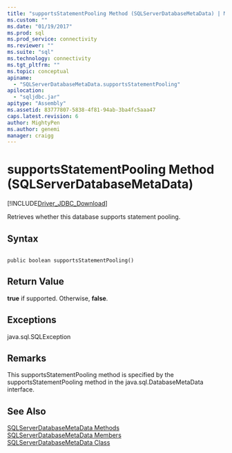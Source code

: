 ```yaml
---
title: "supportsStatementPooling Method (SQLServerDatabaseMetaData) | Microsoft Docs"
ms.custom: ""
ms.date: "01/19/2017"
ms.prod: sql
ms.prod_service: connectivity
ms.reviewer: ""
ms.suite: "sql"
ms.technology: connectivity
ms.tgt_pltfrm: ""
ms.topic: conceptual
apiname: 
  - "SQLServerDatabaseMetaData.supportsStatementPooling"
apilocation: 
  - "sqljdbc.jar"
apitype: "Assembly"
ms.assetid: 83777807-5838-4f81-94ab-3ba4fc5aaa47
caps.latest.revision: 6
author: MightyPen
ms.author: genemi
manager: craigg
---
```

# supportsStatementPooling Method (SQLServerDatabaseMetaData)
[!INCLUDE[Driver_JDBC_Download](../../../includes/driver_jdbc_download.md)]

  Retrieves whether this database supports statement pooling.  
  
## Syntax  
  
```  
  
public boolean supportsStatementPooling()  
```  
  
## Return Value  
 **true** if supported. Otherwise, **false**.  
  
## Exceptions  
 java.sql.SQLException  
  
## Remarks  
 This supportsStatementPooling method is specified by the supportsStatementPooling method in the java.sql.DatabaseMetaData interface.  
  
## See Also  
 [SQLServerDatabaseMetaData Methods](../../../connect/jdbc/reference/sqlserverdatabasemetadata-methods.md)   
 [SQLServerDatabaseMetaData Members](../../../connect/jdbc/reference/sqlserverdatabasemetadata-members.md)   
 [SQLServerDatabaseMetaData Class](../../../connect/jdbc/reference/sqlserverdatabasemetadata-class.md)  
  
  
